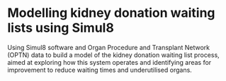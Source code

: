 # Modelling kidney donation waiting lists using Simul8

Using Simul8 software and Organ Procedure and Transplant Network (OPTN) data to build a model of the kidney donation waiting list process, aimed at exploring how this system operates and identifying areas for improvement to reduce waiting times and underutilised organs.
